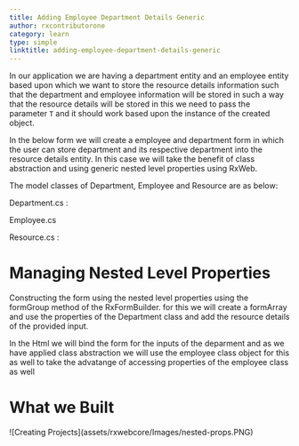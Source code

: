 ```yaml
---
title: Adding Employee Department Details Generic
author: rxcontributorone
category: learn
type: simple
linktitle: adding-employee-department-details-generic
---
```


In our application we are having a department entity and an employee entity based upon which we want to store the resource details information such that the department and employee information will be stored in such a way that the resource details will be stored in this we need to pass the parameter `T` and it should work based upon the instance of the created object.

In the below form we will create a employee and department form in which the user can store department and its respective department into the resource details entity. In this case we will take the benefit of class abstraction and using generic nested level properties using RxWeb.

The model classes of Department, Employee and Resource are as below:

Department.cs :
<div component="app-code" key="nested-props-complete-departmentmodel"></div>

Employee.cs
<div component="app-code" key="nested-props-complete-employeemodel"></div>

Resource.cs : 
<div component="app-code" key="nested-props-complete-resourcemodel"></div>

# Managing Nested Level Properties
Constructing the form using the nested level properties using the formGroup method of the RxFormBuilder. for this we will create a formArray and use the properties of the Department class and add the resource details of the provided input.

<div component="app-code" key="nested-props-complete-component"></div>

In the Html we will bind the form for the inputs of the deparment and as we have applied class abstraction we will use the employee class object for this as well to take the advatange of accessing properties of the employee class as well 

<div component="app-code" key="nested-props-complete-html"></div>

# What we Built

<div class="container">
![Creating Projects](assets/rxwebcore/Images/nested-props.PNG)
</div>
